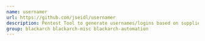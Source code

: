```yaml
---
name: usernamer
url: https://github.com/jseidl/usernamer
description: Pentest Tool to generate usernames/logins based on supplied names.
group: blackarch blackarch-misc blackarch-automation
---
```

